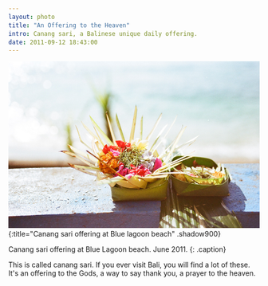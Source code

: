 ```yaml
---
layout: photo
title: "An Offering to the Heaven"
intro: Canang sari, a Balinese unique daily offering. 
date: 2011-09-12 18:43:00
---
```


![canang](/images/58570011.jpg "A gift to heaven")
{:title="Canang sari offering at Blue lagoon beach" .shadow900}

Canang sari offering at Blue Lagoon beach. June 2011. 
{: .caption}

This is called canang sari. If you ever visit Bali, you will find a lot of these. It's an offering to the Gods, a way to say thank you, a prayer to the heaven.
